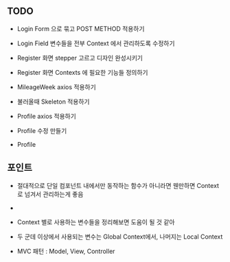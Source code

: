 

## TODO

- Login Form 으로 묶고 POST METHOD 적용하기
- Login Field 변수들을 전부 Context 에서 관리하도록 수정하기

- Register 화면 stepper 고르고 디자인 완성시키기
- Register 화면 Contexts 에 필요한 기능들 정의하기

- MileageWeek axios 적용하기
- 불러올때 Skeleton 적용하기

- Profile axios 적용하기
- Profile 수정 만들기
- Profile 


## 포인트

- 절대적으로 단일 컴포넌트 내에서만 동작하는 함수가 아니라면 웬만하면 Context 로 넘겨서 관리하는게 좋음
- 

- Context 별로 사용하는 변수들을 정리해보면 도움이 될 것 같아
- 두 군데 이상에서 사용되는 변수는 Global Context에서, 나머지는 Local Context

- MVC 패턴 : Model, View, Controller



